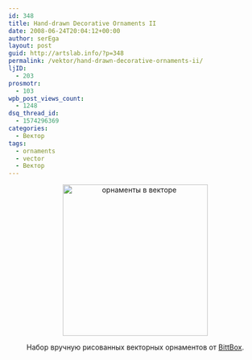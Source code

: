 ```yaml
---
id: 348
title: Hand-drawn Decorative Ornaments II
date: 2008-06-24T20:04:12+00:00
author: serEga
layout: post
guid: http://artslab.info/?p=348
permalink: /vektor/hand-drawn-decorative-ornaments-ii/
ljID:
  - 203
prosmotr:
  - 103
wpb_post_views_count:
  - 1248
dsq_thread_id:
  - 1574296369
categories:
  - Вектор
tags:
  - ornaments
  - vector
  - Вектор
---
```

<p style="text-align: center;">
  <a rel="lightbox" href="http://googledrive.com/host/0B9lHVSSSdxdxd0hjdUdmRzY3Tjg/free_vector_ornaments_6.gif"><img class="alignnone size-medium wp-image-349" title="free_vector_ornaments_6" src="http://googledrive.com/host/0B9lHVSSSdxdxd0hjdUdmRzY3Tjg/free_vector_ornaments_6-288x300.gif" alt="орнаменты в векторе" width="288" height="300" srcset="http://googledrive.com/host/0B9lHVSSSdxdxd0hjdUdmRzY3Tjg/free_vector_ornaments_6-288x300.gif 288w, http://googledrive.com/host/0B9lHVSSSdxdxd0hjdUdmRzY3Tjg/free_vector_ornaments_6.gif 465w" sizes="(max-width: 288px) 100vw, 288px" /></a>
</p>

<p style="text-align: center;">
  Набор вручную рисованных векторных орнаментов от <a href="http://www.bittbox.com/freebies/free-vectors-hand-drawn-decorative-ornaments-ii/" target="_blank">BittBox</a>.
</p>